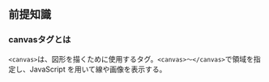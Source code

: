 ## 前提知識
### canvasタグとは

`<canvas>`は、図形を描くために使用するタグ。`<canvas>～</canvas>`で領域を指定し、JavaScript を用いて線や画像を表示する。

